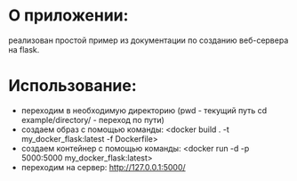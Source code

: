 # О приложении:
реализован простой пример из документации по созданию веб-сервера на flask.
# Использование:
  - переходим в необходимую директорию (pwd - текущий путь cd example/directory/ - переход по пути)
  - создаем образ с помощью команды:   <docker build . -t my_docker_flask:latest -f Dockerfile>
  - создаем контейнер с помощью команды: <docker run -d -p 5000:5000 my_docker_flask:latest>
  - переходим на сервер: http://127.0.0.1:5000/
